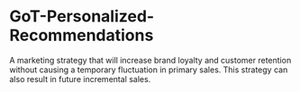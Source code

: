 # GoT-Personalized-Recommendations
A marketing strategy that will increase brand loyalty and customer retention without causing a temporary fluctuation in primary sales. This strategy can also result in future incremental sales.
